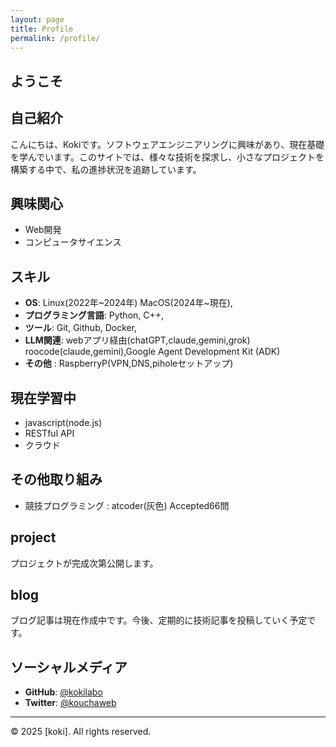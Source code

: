 ```yaml
---
layout: page
title: Profile
permalink: /profile/
---
```


## ようこそ

## 自己紹介
こんにちは、Kokiです。ソフトウェアエンジニアリングに興味があり、現在基礎を学んでいます。このサイトでは、様々な技術を探求し、小さなプロジェクトを構築する中で、私の進捗状況を追跡しています。

## 興味関心
- Web開発
- コンピュータサイエンス

## スキル
- **OS**: Linux(2022年~2024年) MacOS(2024年~現在),
- **プログラミング言語**: Python, C++,
- **ツール**: Git, Github, Docker,
- **LLM関連**: webアプリ経由(chatGPT,claude,gemini,grok) roocode(claude,gemini),Google Agent Development Kit (ADK)
- **その他** : RaspberryP(VPN,DNS,piholeセットアップ)

## 現在学習中
- javascript(node.js)
- RESTful API
- クラウド

## その他取り組み
- 競技プログラミング : atcoder(灰色) Accepted66問


## project
プロジェクトが完成次第公開します。

## blog
ブログ記事は現在作成中です。今後、定期的に技術記事を投稿していく予定です。

## ソーシャルメディア
- **GitHub**: [@kokilabo](https://github.com/kokilabo)
- **Twitter**: [@kouchaweb](https://x.com/kouchaweb)

---

<footer>
  <p>&copy; 2025 [koki]. All rights reserved.</p>
</footer>
